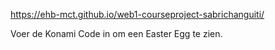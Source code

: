 https://ehb-mct.github.io/web1-courseproject-sabrichanguiti/

Voer de Konami Code in om een Easter Egg te zien.
